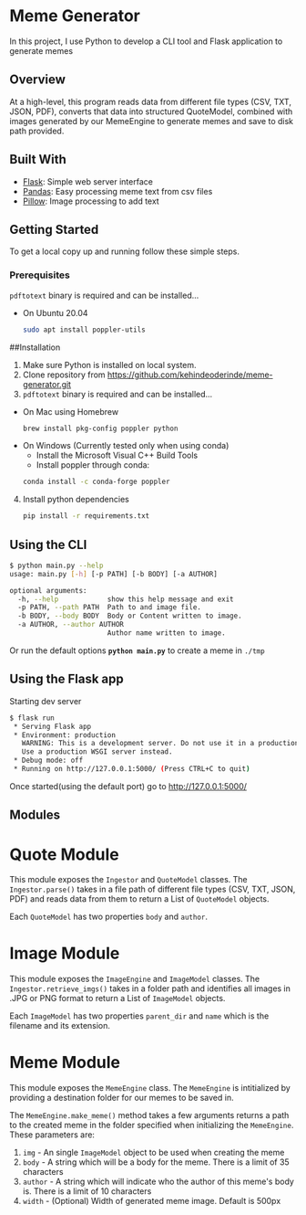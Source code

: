 # Meme Generator

In this project, I use Python to develop a CLI tool and Flask application to generate memes

## Overview

At a high-level, this program reads data from different file types (CSV, TXT, JSON, PDF), converts that data into structured QuoteModel, combined with images generated by our MemeEngine to generate memes and save to disk path provided.

## Built With

* [Flask](https://github.com/pallets/flask): Simple web server interface
* [Pandas](https://github.com/pandas-dev/pandas): Easy processing meme text from csv files
* [Pillow](https://github.com/python-pillow/Pillow): Image processing to add text

## Getting Started

To get a local copy up and running follow these simple steps.

### Prerequisites

`pdftotext` binary is required and can be installed...
* On Ubuntu 20.04
  ```sh
  sudo apt install poppler-utils
  ```

##Installation

1. Make sure Python is installed on local system.
2. Clone repository from https://github.com/kehindeoderinde/meme-generator.git
3. `pdftotext` binary is required and can be installed...
* On Mac using Homebrew
  ```sh
  brew install pkg-config poppler python
  ```
* On Windows (Currently tested only when using conda)
    * Install the Microsoft Visual C++ Build Tools
    * Install poppler through conda:
    ```sh
    conda install -c conda-forge poppler
    ```
4. Install python dependencies
   ```sh
   pip install -r requirements.txt
   ```

## Using the CLI

```sh
$ python main.py --help
usage: main.py [-h] [-p PATH] [-b BODY] [-a AUTHOR]

optional arguments:
  -h, --help            show this help message and exit
  -p PATH, --path PATH  Path to and image file.
  -b BODY, --body BODY  Body or Content written to image.
  -a AUTHOR, --author AUTHOR
                        Author name written to image.
```
Or run the default options **```python main.py```** to create a meme in ```./tmp```

## Using the Flask app
Starting dev server
```sh
$ flask run
 * Serving Flask app
 * Environment: production
   WARNING: This is a development server. Do not use it in a production deployment.
   Use a production WSGI server instead.
 * Debug mode: off
 * Running on http://127.0.0.1:5000/ (Press CTRL+C to quit)
```
Once started(using the default port) go to http://127.0.0.1:5000/

## Modules

# Quote Module
This module exposes the `Ingestor` and `QuoteModel` classes. The `Ingestor.parse()` takes in a file path of different file types (CSV, TXT, JSON, PDF) and reads data from them to return a List of `QuoteModel` objects.

Each `QuoteModel` has two properties `body` and `author`.

# Image Module
This module exposes the `ImageEngine` and `ImageModel` classes. The `Ingestor.retrieve_imgs()` takes in a folder path and identifies all images in .JPG or PNG format to return a List of `ImageModel` objects.

Each `ImageModel` has two properties `parent_dir` and `name` which is the filename and its extension.

# Meme Module
This module exposes the `MemeEngine` class. The `MemeEngine` is intitialized by providing a destination folder for our memes to be saved in. 

The `MemeEngine.make_meme()` method takes a few arguments returns a path to the created meme in the folder specified when initializing the `MemeEngine`. These parameters are:<br>
1. `img` - An single `ImageModel` object to be used when creating the meme
2. `body` - A string which will be a body for the meme. There is a limit of 35 characters
3. `author` - A string which will indicate who the author of this meme's body is. There is a limit of 10 characters
4. `width` - (Optional) Width of generated meme image. Default is 500px






